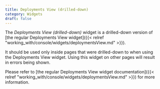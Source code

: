 ```yaml
---
title: Deployments View (drilled-down)
category: Widgets
draft: false
---
```


The _Deployments View (drilled-down)_ widget is a drilled-down version of
[the regular Deployments View widget]({{< relref "working_with/console/widgets/deploymentsView.md" >}}).

It should be used only inside pages that were drilled-down to when using the
Deployments View widget. Using this widget on other pages will result in errors
being shown.

Please refer to
[the regular Deployments View widget documentation]({{< relref "working_with/console/widgets/deploymentsView.md" >}})
for more information.
